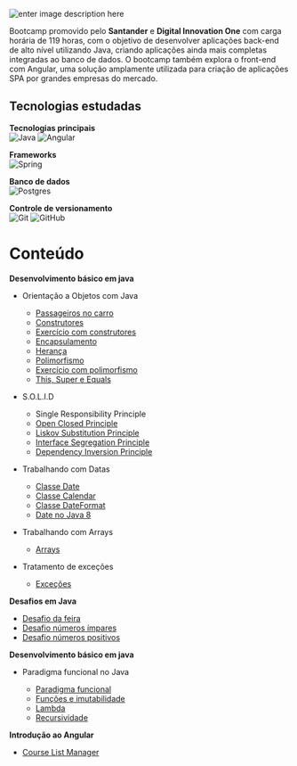
![enter image description here](https://res.cloudinary.com/dloadb2bx/image/upload/c_scale,w_500/v1624734077/santanderbootcamp_ltgxcw.png)

Bootcamp promovido pelo **Santander** e **Digital Innovation One** com carga horária de 119 horas, com o objetivo de desenvolver aplicações back-end de alto nível utilizando Java, criando aplicações ainda mais completas integradas ao banco de dados.  O bootcamp também explora o front-end com Angular, uma solução amplamente utilizada para criação de aplicações SPA por grandes empresas do mercado.

## Tecnologias estudadas

**Tecnologias principais** <br>
<img alt="Java" src="https://img.shields.io/badge/java-%23ED8B00.svg?style=for-the-badge&logo=java&logoColor=white"/> <img alt="Angular" src="https://img.shields.io/badge/angular-%23DD0031.svg?style=for-the-badge&logo=angular&logoColor=white"/>


**Frameworks** <br>
<img alt="Spring" src="https://img.shields.io/badge/spring-%236DB33F.svg?style=for-the-badge&logo=spring&logoColor=white"/>

**Banco de dados**<br>
<img alt="Postgres" src ="https://img.shields.io/badge/postgres-%23316192.svg?style=for-the-badge&logo=postgresql&logoColor=white"/>

**Controle de versionamento**<br>
<img alt="Git" src="https://img.shields.io/badge/git-%23F05033.svg?style=for-the-badge&logo=git&logoColor=white"/> <img alt="GitHub" src="https://img.shields.io/badge/github-%23121011.svg?style=for-the-badge&logo=github&logoColor=white"/>

# Conteúdo
**Desenvolvimento básico em java**

- Orientação a Objetos com Java

  - [Passageiros no carro](https://github.com/thiagohrcosta/SantanderBootcamp/tree/master/001-Desenvolvimento-B%C3%A1sico-Java/001%20-%20Passageiros%20no%20carro)
  - [Construtores](https://github.com/thiagohrcosta/SantanderBootcamp/tree/master/001-Desenvolvimento-B%C3%A1sico-Java/002%20-%20Construtores)
  - [Exercício com construtores](https://github.com/thiagohrcosta/SantanderBootcamp/tree/master/001-Desenvolvimento-B%C3%A1sico-Java/003%20-%20Exerc%C3%ADcio%20com%20Construtor)
  - [Encapsulamento](https://github.com/thiagohrcosta/SantanderBootcamp/tree/master/001-Desenvolvimento-B%C3%A1sico-Java/004%20-%20Encapsulamento)
  - [Herança](https://github.com/thiagohrcosta/SantanderBootcamp/tree/master/001-Desenvolvimento-B%C3%A1sico-Java/004%20-%20Heran%C3%A7a)
  - [Polimorfismo](https://github.com/thiagohrcosta/SantanderBootcamp/tree/master/001-Desenvolvimento-B%C3%A1sico-Java/004%20-%20Polimorfismo)
  - [Exercício com polimorfismo](https://github.com/thiagohrcosta/SantanderBootcamp/tree/master/001-Desenvolvimento-B%C3%A1sico-Java/004%20-%20Polimorfismo%20Exercicio)
  - [This, Super e Equals](https://github.com/thiagohrcosta/SantanderBootcamp/tree/master/001-Desenvolvimento-B%C3%A1sico-Java/005%20-%20This%20Super)

* S.O.L.I.D
  * Single Responsibility Principle
  * [Open Closed Principle](https://github.com/thiagohrcosta/SantanderBootcamp/tree/master/002%20-%20S.O.L.I.D.%20com%20Java/002%20-%20OpenClosedPrinciple)
  * [Liskov Substitution Principle](https://github.com/thiagohrcosta/SantanderBootcamp/tree/master/002%20-%20S.O.L.I.D.%20com%20Java/003%20-%20LiskovSubstitutionPrinciple)
  * [Interface Segregation Principle](https://github.com/thiagohrcosta/SantanderBootcamp/tree/master/002%20-%20S.O.L.I.D.%20com%20Java/004%20-%20InterfaceSegregationPrinciple)
  * [Dependency Inversion Principle](https://github.com/thiagohrcosta/SantanderBootcamp/tree/master/002%20-%20S.O.L.I.D.%20com%20Java/005%20-%20DependencyInversionPrinciple)

* Trabalhando com Datas
  * [Classe Date](https://github.com/thiagohrcosta/SantanderBootcamp/tree/master/003%20-%20Trabalhando%20com%20Datas/001%20-%20Classe%20Date)
  * [Classe Calendar](https://github.com/thiagohrcosta/SantanderBootcamp/tree/master/003%20-%20Trabalhando%20com%20Datas/002%20-%20Classe%20Calendar)
  * [Classe DateFormat](https://github.com/thiagohrcosta/SantanderBootcamp/tree/master/003%20-%20Trabalhando%20com%20Datas/003%20-%20Classe%20DateFormat)
  * [Date no Java 8](https://github.com/thiagohrcosta/SantanderBootcamp/tree/master/003%20-%20Trabalhando%20com%20Datas/004%20-%20Date%20no%20Java%208)

* Trabalhando com Arrays
  * [Arrays](https://github.com/thiagohrcosta/SantanderBootcamp/tree/master/004%20-%20Trabalhando%20com%20Arrays)

* Tratamento de exceções
  * [Exceções](https://github.com/thiagohrcosta/SantanderBootcamp/tree/master/005%20-%20Tratamento%20de%20Exce%C3%A7%C3%B5es)

**Desafios em Java**

- [Desafio da feira](https://github.com/thiagohrcosta/SantanderBootcamp/tree/master/006%20-%20Desafios%20em%20Java/001%20-%20Desafio%20da%20Feirahttps://github.com/thiagohrcosta/SantanderBootcamp/tree/master/006%20-%20Desafios%20em%20Java/001%20-%20Desafio%20da%20Feira)
-  [Desafio números ímpares](https://github.com/thiagohrcosta/SantanderBootcamp/tree/master/006%20-%20Desafios%20em%20Java/002%20-%20Desafio%20impar)
- [Desafio números positivos](https://github.com/thiagohrcosta/SantanderBootcamp/tree/master/006%20-%20Desafios%20em%20Java/003%20-%20Desafio%20Positivos)

**Desenvolvimento básico em java**

- Paradigma funcional no Java

  - [Paradigma funcional](https://github.com/thiagohrcosta/SantanderBootcamp/tree/master/007%20-%20Desenvolvimento%20Avan%C3%A7ado%20Java/001%20-%20Paradigma%20Funcional)
  - [Funções e imutabilidade](https://github.com/thiagohrcosta/SantanderBootcamp/tree/master/007%20-%20Desenvolvimento%20Avan%C3%A7ado%20Java/002%20-%20Fun%C3%A7%C3%B5es%20e%20Imutabilidade)
  - [Lambda](https://github.com/thiagohrcosta/SantanderBootcamp/tree/master/007%20-%20Desenvolvimento%20Avan%C3%A7ado%20Java/003%20-%20Lambda)
  - [Recursividade](https://github.com/thiagohrcosta/SantanderBootcamp/tree/master/007%20-%20Desenvolvimento%20Avan%C3%A7ado%20Java/004%20-%20Recursividade)


**Introdução ao Angular**

  - [Course List Manager](https://github.com/thiagohrcosta/SantanderBootcamp/tree/master/008%20-%20Introdu%C3%A7%C3%A3o%20ao%20Angular%208)